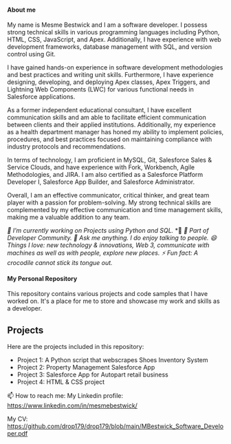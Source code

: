 
#### About me
My name is Mesme Bestwick and I am a software developer. I possess strong technical skills in various programming languages including Python, HTML, CSS, JavaScript, and Apex. Additionally, I have experience with web development frameworks, database management with SQL, and version control using Git.

I have gained hands-on experience in software development methodologies and best practices and writing unit skills. Furthermore, I have experience designing, developing, and deploying Apex classes, Apex Triggers, and Lightning Web Components (LWC) for various functional needs in Salesforce applications.

As a former independent educational consultant, I have excellent communication skills and am able to facilitate efficient communication between clients and their applied institutions. Additionally, my experience as a health department manager has honed my ability to implement policies, procedures, and best practices focused on maintaining compliance with industry protocols and recommendations.

In terms of technology, I am proficient in MySQL, Git, Salesforce Sales & Service Clouds, and have experience with Fork, Workbench, Agile Methodologies, and JIRA. I am also certified as a Salesforce Platform Developer I, Salesforce App Builder, and Salesforce Administrator.

Overall, I am an effective communicator, critical thinker, and great team player with a passion for problem-solving. My strong technical skills are complemented by my effective communication and time management skills, making me a valuable addition to any team.


*🔭 I’m currently working on Projects using Python and SQL.*
*🌱 
*👯 Part of Developer Community.*
*💬 Ask me anything. I do enjoy talking to people.*
*😄 Things I love: new technology & innovations, Web 3, communicate with machines as well as with people, explore new places.*
*⚡ Fun fact: A crocodile cannot stick its tongue out.*


#### My Personal Repository

This repository contains various projects and code samples that I have worked on. It's a place for me to store and showcase my work and skills as a developer.

## Projects

Here are the projects included in this repository:
* Project 1: A Python script that webscrapes Shoes Inventory System
* Project 2: Property Management Salesforce App
* Project 3: Salesforce App for Autopart retail business
* Project 4: HTML & CSS project

📫 How to reach me:
My Linkedin profile: https://www.linkedin.com/in/mesmebestwick/

My CV: https://github.com/drop179/drop179/blob/main/MBestwick_Software_Developer.pdf


